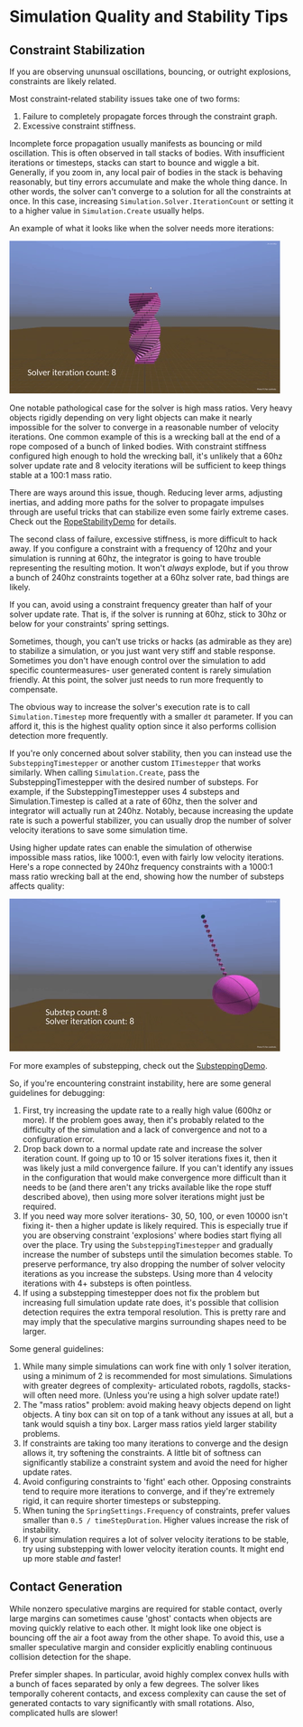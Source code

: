 # Simulation Quality and Stability Tips

## Constraint Stabilization
If you are observing ununsual oscillations, bouncing, or outright explosions, constraints are likely related. 

Most constraint-related stability issues take one of two forms:
1. Failure to completely propagate forces through the constraint graph.
2. Excessive constraint stiffness.

Incomplete force propagation usually manifests as bouncing or mild oscillation. This is often observed in tall stacks of bodies. With insufficient iterations or timesteps, stacks can start to bounce and wiggle a bit. Generally, if you zoom in, any local pair of bodies in the stack is behaving reasonably, but tiny errors accumulate and make the whole thing dance. In other words, the solver can't converge to a solution for all the constraints at once. In this case, increasing `Simulation.Solver.IterationCount` or setting it to a higher value in `Simulation.Create` usually helps.

An example of what it looks like when the solver needs more iterations:

![bounceybounce](images/lowiterationcount.gif)

One notable pathological case for the solver is high mass ratios. Very heavy objects rigidly depending on very light objects can make it nearly impossible for the solver to converge in a reasonable number of velocity iterations. One common example of this is a wrecking ball at the end of a rope composed of a bunch of linked bodies. With constraint stiffness configured high enough to hold the wrecking ball, it's unlikely that a 60hz solver update rate and 8 velocity iterations will be sufficient to keep things stable at a 100:1 mass ratio.

There are ways around this issue, though. Reducing lever arms, adjusting inertias, and adding more paths for the solver to propagate impulses through are useful tricks that can stabilize even some fairly extreme cases. Check out the [RopeStabilityDemo](../Demos/Demos/RopeStabilityDemo.cs) for details.

The second class of failure, excessive stiffness, is more difficult to hack away. If you configure a constraint with a frequency of 120hz and your simulation is running at 60hz, the integrator is going to have trouble representing the resulting motion. It won't *always* explode, but if you throw a bunch of 240hz constraints together at a 60hz solver rate, bad things are likely.

If you can, avoid using a constraint frequency greater than half of your solver update rate. That is, if the solver is running at 60hz, stick to 30hz or below for your constraints' spring settings.

Sometimes, though, you can't use tricks or hacks (as admirable as they are) to stabilize a simulation, or you just want very stiff and stable response. Sometimes you don't have enough control over the simulation to add specific countermeasures- user generated content is rarely simulation friendly. At this point, the solver just needs to run more frequently to compensate.

The obvious way to increase the solver's execution rate is to call `Simulation.Timestep` more frequently with a smaller `dt` parameter. If you can afford it, this is the highest quality option since it also performs collision detection more frequently.

If you're only concerned about solver stability, then you can instead use the `SubsteppingTimestepper` or another custom `ITimestepper` that works similarly. When calling `Simulation.Create`, pass the SubsteppingTimestepper with the desired number of substeps. For example, if the SubsteppingTimestepper uses 4 substeps and Simulation.Timestep is called at a rate of 60hz, then the solver and integrator will actually run at 240hz. Notably, because increasing the update rate is such a powerful stabilizer, you can usually drop the number of solver velocity iterations to save some simulation time.

Using higher update rates can enable the simulation of otherwise impossible mass ratios, like 1000:1, even with fairly low velocity iterations. Here's a rope connected by 240hz frequency constraints with a 1000:1 mass ratio wrecking ball at the end, showing how the number of substeps affects quality:

![](images/massratiosubstepping.gif)

For more examples of substepping, check out the [SubsteppingDemo](../Demos/Demos/SubsteppingDemo.cs).

So, if you're encountering constraint instability, here are some general guidelines for debugging:
1. First, try increasing the update rate to a really high value (600hz or more). If the problem goes away, then it's probably related to the difficulty of the simulation and a lack of convergence and not to a configuration error.
2. Drop back down to a normal update rate and increase the solver iteration count. If going up to 10 or 15 solver iterations fixes it, then it was likely just a mild convergence failure. If you can't identify any issues in the configuration that would make convergence more difficult than it needs to be (and there aren't any tricks available like the rope stuff described above), then using more solver iterations might just be required.
3. If you need way more solver iterations- 30, 50, 100, or even 10000 isn't fixing it- then a higher update is likely required. This is especially true if you are observing constraint 'explosions' where bodies start flying all over the place. Try using the `SubsteppingTimestepper` and gradually increase the number of substeps until the simulation becomes stable. To preserve performance, try also dropping the number of solver velocity iterations as you increase the substeps. Using more than 4 velocity iterations with 4+ substeps is often pointless.
4. If using a substepping timestepper does not fix the problem but increasing full simulation update rate does, it's possible that collision detection requires the extra temporal resolution. This is pretty rare and may imply that the speculative margins surrounding shapes need to be larger.

Some general guidelines:
1. While many simple simulations can work fine with only 1 solver iteration, using a minimum of 2 is recommended for most simulations. Simulations with greater degrees of complexity- articulated robots, ragdolls, stacks- will often need more. (Unless you're using a high solver update rate!)
2. The "mass ratios" problem: avoid making heavy objects depend on light objects. A tiny box can sit on top of a tank without any issues at all, but a tank would squish a tiny box. Larger mass ratios yield larger stability problems.
3. If constraints are taking too many iterations to converge and the design allows it, try softening the constraints. A little bit of softness can significantly stabilize a constraint system and avoid the need for higher update rates.
4. Avoid configuring constraints to 'fight' each other. Opposing constraints tend to require more iterations to converge, and if they're extremely rigid, it can require shorter timesteps or substepping.
5. When tuning the `SpringSettings.Frequency` of constraints, prefer values smaller than `0.5 / timeStepDuration`. Higher values increase the risk of instability.
6. If your simulation requires a lot of solver velocity iterations to be stable, try using substepping with lower velocity iteration counts. It might end up more stable *and* faster!

## Contact Generation

While nonzero speculative margins are required for stable contact, overly large margins can sometimes cause 'ghost' contacts when objects are moving quickly relative to each other. It might look like one object is bouncing off the air a foot away from the other shape. To avoid this, use a smaller speculative margin and consider explicitly enabling continuous collision detection for the shape.

Prefer simpler shapes. In particular, avoid highly complex convex hulls with a bunch of faces separated by only a few degrees. The solver likes temporally coherent contacts, and excess complexity can cause the set of generated contacts to vary significantly with small rotations. Also, complicated hulls are slower!



